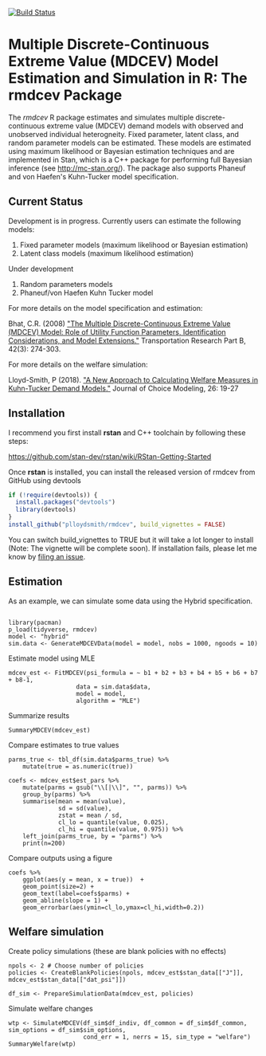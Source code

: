 [![Build Status](https://travis-ci.org/plloydsmith/rmdcev.svg?branch=master)](https://travis-ci.org/plloydsmith/rmdcev)

# Multiple Discrete-Continuous Extreme Value (MDCEV) Model Estimation and Simulation in R: The rmdcev Package

The _rmdcev_ R package estimates and simulates multiple discrete-continuous extreme value (MDCEV) demand models with observed and unobserved individual heterogneity. Fixed parameter, latent class, and random parameter models can be estimated. These models are estimated using maximum likelihood or Bayesian estimation techniques and are implemented in Stan, which is a C++ package for performing full Bayesian inference (see http://mc-stan.org/). The package also supports Phaneuf and von Haefen's Kuhn-Tucker model specification.

## Current Status

Development is in progress. Currently users can estimate the following models:

1. Fixed parameter models (maximum likelihood or Bayesian estimation)
2. Latent class models (maximum likelihood estimation)

Under development
1. Random parameters models
2. Phaneuf/von Haefen Kuhn Tucker model

For more details on the model specification and estimation:

Bhat, C.R. (2008) ["The Multiple Discrete-Continuous Extreme Value (MDCEV) Model: Role of Utility Function Parameters, Identification Considerations, and Model Extensions."](https://www.sciencedirect.com/science/article/pii/S0191261507000677) Transportation Research Part B, 42(3): 274-303.

For more details on the welfare simulation:

Lloyd-Smith, P (2018). ["A New Approach to Calculating Welfare Measures in Kuhn-Tucker Demand Models."](https://www.sciencedirect.com/science/article/pii/S1755534517300994) Journal of Choice Modeling, 26: 19-27


## Installation

I recommend you first install **rstan** and C++ toolchain by following these steps:

https://github.com/stan-dev/rstan/wiki/RStan-Getting-Started

Once **rstan** is installed, you can install the released version of rmdcev from GitHub using devtools

``` r
if (!require(devtools)) {
  install.packages("devtools")
  library(devtools)
}
install_github("plloydsmith/rmdcev", build_vignettes = FALSE)
```
You can switch build_vignettes to TRUE but it will take a lot longer to install (Note: The vignette will be complete soon). If installation fails, please let me know by [filing an issue](https://github.com/plloydsmith/rmdcev/issues).


## Estimation

As an example, we can simulate some data using the Hybrid specification.

```{r}

library(pacman)
p_load(tidyverse, rmdcev)
model <- "hybrid"
sim.data <- GenerateMDCEVData(model = model, nobs = 1000, ngoods = 10)
```

Estimate model using MLE
``` {r}
mdcev_est <- FitMDCEV(psi_formula = ~ b1 + b2 + b3 + b4 + b5 + b6 + b7 + b8-1,
				   data = sim.data$data,
				   model = model,
				   algorithm = "MLE")
```

Summarize results
``` {r}
SummaryMDCEV(mdcev_est)
```


Compare estimates to true values
``` {r}
parms_true <- tbl_df(sim.data$parms_true) %>%
	mutate(true = as.numeric(true))

coefs <- mdcev_est$est_pars %>%
	mutate(parms = gsub("\\[|\\]", "", parms)) %>%
	group_by(parms) %>%
	summarise(mean = mean(value),
			  sd = sd(value),
			  zstat = mean / sd,
			  cl_lo = quantile(value, 0.025),
			  cl_hi = quantile(value, 0.975)) %>%
	left_join(parms_true, by = "parms") %>%
	print(n=200)
```

Compare outputs using a figure
```{r}
coefs %>%
	ggplot(aes(y = mean, x = true))  +
	geom_point(size=2) +
	geom_text(label=coefs$parms) +
	geom_abline(slope = 1) +
	geom_errorbar(aes(ymin=cl_lo,ymax=cl_hi,width=0.2))
```


## Welfare simulation

Create policy simulations (these are blank policies with no effects)
```{r}
npols <- 2 # Choose number of policies
policies <- CreateBlankPolicies(npols, mdcev_est$stan_data[["J"]], mdcev_est$stan_data[["dat_psi"]])

df_sim <- PrepareSimulationData(mdcev_est, policies)
```

Simulate welfare changes
```{r}
wtp <- SimulateMDCEV(df_sim$df_indiv, df_common = df_sim$df_common, sim_options = df_sim$sim_options,
					 cond_err = 1, nerrs = 15, sim_type = "welfare")
SummaryWelfare(wtp)
```
